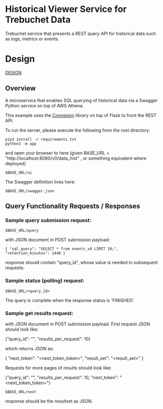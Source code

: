 # Historical Viewer Service for Trebuchet Data

Trebuchet service that presents a REST query API for historical data such as
logs, metrics or events.

# Design

[DESIGN](DESIGN.md)

## Overview
A microservice that enables SQL querying of historical data via a Swagger
Python service on top of AWS Athena.

This example uses the [Connexion](https://github.com/zalando/connexion) library
on top of Flask to front the REST API.

To run the server, please execute the following from the root directory:

```
pip3 install -r requirements.txt
python3 -m app
```

and open your browser to here (given BASE_URL = "http://localhost:8080/v0/data_hist" , or something equivalent where deployed) 


```
$BASE_URL/ui
```

The Swagger definition lives here:

```
$BASE_URL/swagger.json
```
## Query Functionality Requests / Responses

### Sample **query** submission request:
```
$BASE_URL/query

```
with JSON document in POST submission payload:
```
{ "sql_query": "SELECT * from events_v0 LIMIT 10;", "retention_minutes": 1440 }

```
response should contain "query_id", whose value is needed in subsequent requests:

### Sample **status** (polling) request:
```
$BASE_URL/<query_id>

```
The query is complete when the response status is 'FINISHED'.

### Sample **get results** request:

with JSON document in POST submission payload. First request JSON should look like:

{"query_id": "<from initial query call>", "results_per_request": 10}

which returns JSON as:

{ "next_token": "<next_token_token>", "result_set": "<result_set>" }

Requests for more pages of results should look like:

{"query_id": "<from initial query call>", "results_per_request": 10, "next_token": "<next_token_token>"}

```
$BASE_URL/next

```
response should be the resultset as JSON.

